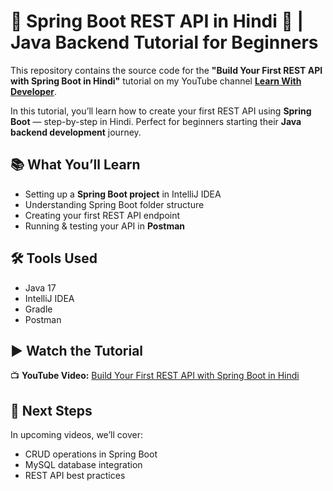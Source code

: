 # 🚀 Spring Boot REST API in Hindi 🌿 | Java Backend Tutorial for Beginners

This repository contains the source code for the **"Build Your First REST API with Spring Boot in Hindi"** tutorial on my YouTube channel **[Learn With Developer](https://youtube.com/@LearnWithDeveloper)**.

In this tutorial, you’ll learn how to create your first REST API using **Spring Boot** — step-by-step in Hindi. Perfect for beginners starting their **Java backend development** journey.

## 📚 What You’ll Learn

* Setting up a **Spring Boot project** in IntelliJ IDEA
* Understanding Spring Boot folder structure
* Creating your first REST API endpoint
* Running & testing your API in **Postman**

## 🛠 Tools Used

* Java 17
* IntelliJ IDEA
* Gradle
* Postman

## ▶ Watch the Tutorial

📺 **YouTube Video:** [Build Your First REST API with Spring Boot in Hindi](https://youtube.com/your-video-link)

## 📌 Next Steps

In upcoming videos, we’ll cover:

* CRUD operations in Spring Boot
* MySQL database integration
* REST API best practices